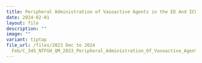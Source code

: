 ```yaml
---
title: Peripheral Administration of Vasoactive Agents in the ED And ICU
date: 2024-02-01
layout: file
description: ""
image: ""
variant: tiptap
file_url: /files/2023 Dec to 2024
  Feb/C_345_NTFGH_QM_2023_Peripheral_Administration_Of_Vasoactive_Agents_In_The_ED.pdf
---
```


